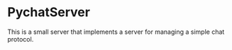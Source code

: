 # PychatServer
This is a small server that implements a server for managing a simple chat protocol.
